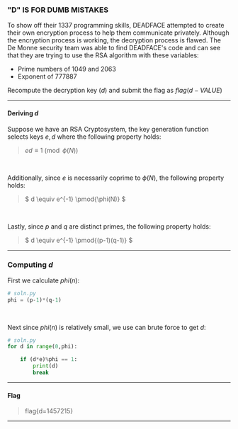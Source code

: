 ### "D" IS FOR DUMB MISTAKES
To show off their 1337 programming skills, DEADFACE attempted to create their own encryption process to help them communicate privately. Although the encryption process is working, the decryption process is flawed. The De Monne security team was able to find DEADFACE's code and can see that they are trying to use the RSA algorithm with these variables:

- Prime numbers of $1049$ and $2063$
- Exponent of $777887$

Recompute the decryption key ($d$) and submit the flag as $flag(d-VALUE)$

---

#### Deriving $d$
Suppose we have an RSA Cryptosystem, the key generation function selects keys $e,d$ where the following property holds:

> $ed \equiv 1 \pmod{\phi(N)}$

<br>

Additionally, since $e$ is necessarily coprime to $\phi(N)$, the following property holds:

> $
d \equiv e^{-1} \pmod{\phi(N)}
$

<br>

Lastly, since $p$ and $q$ are distinct primes, the following property holds:

> $
d \equiv e^{-1} \pmod{(p-1)(q-1)}
$

---

### Computing $d$
First we calculate $phi(n)$:

````Python
# soln.py
phi = (p-1)*(q-1)
````

<br>

Next since $phi(n)$ is relatively small, we use can brute force to get $d$:

````Python
# soln.py
for d in range(0,phi):

    if (d*e)%phi == 1:
        print(d)
        break
````

---

#### Flag
> flag{d=1457215}

---